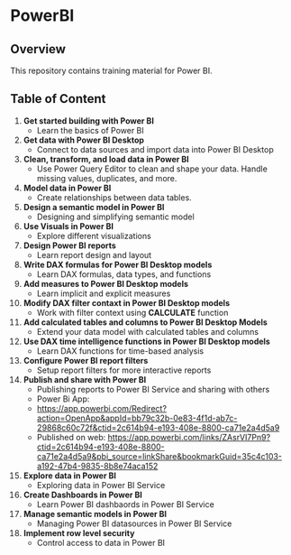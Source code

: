 # PowerBI

## Overview
This repository contains training material for Power BI.

## Table of Content
1. **Get started building with Power BI**
   - Learn the basics of Power BI
2. **Get data with Power BI Desktop**
   - Connect to data sources and import data into Power BI Desktop
3. **Clean, transform, and load data in Power BI**
   - Use Power Query Editor to clean and shape your data. Handle missing values, duplicates, and more.
4. **Model data in Power BI**
   - Create relationships between data tables.
5. **Design a semantic model in Power BI**
   - Designing and simplifying semantic model
6. **Use Visuals in Power BI**
   - Explore different visualizations
7. **Design Power BI reports**
   - Learn report design and layout
8. **Write DAX formulas for Power BI Desktop models**
   - Learn DAX formulas, data types, and functions
9. **Add measures to Power BI Desktop models**
   - Learn implicit and explicit measures
10. **Modify DAX filter contaxt in Power BI Desktop models**
    - Work with filter context using **CALCULATE** function
11. **Add calculated tables and columns to Power BI Desktop Models**
    - Extend your data model with calculated tables and columns
12. **Use DAX time intelligence functions in Power BI Desktop models**
    - Learn DAX functions for time-based analysis
13. **Configure Power BI report filters**
    - Setup report filters for more interactive reports
14. **Publish and share with Power BI**
    - Publishing reports to Power BI Service and sharing with others
    - Power Bi App:
    - https://app.powerbi.com/Redirect?action=OpenApp&appId=bb79c32b-0e83-4f1d-ab7c-29868c60c72f&ctid=2c614b94-e193-408e-8800-ca71e2a4d5a9
    - Published on web: https://app.powerbi.com/links/ZAsrVI7Pn9?ctid=2c614b94-e193-408e-8800-ca71e2a4d5a9&pbi_source=linkShare&bookmarkGuid=35c4c103-a192-47b4-9835-8b8e74aca152
15. **Explore data in Power BI**
    - Exploring data in Power BI Service
16. **Create Dashboards in Power BI**
    - Learn Power BI dashbaords in Power BI Service
17. **Manage semantic models in Power BI**
    - Managing Power BI datasources in Power BI Service
18. **Implement row level security**
    - Control access to data in Power BI
